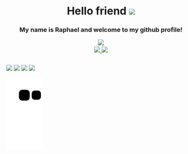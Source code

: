 <h1 align="center">Hello friend <img src="https://user-images.githubusercontent.com/76854919/171754065-b325f99f-8811-4e52-bd2b-f43289a07e30.gif" width="40"></h1>
<h3 align="center">My name is Raphael and welcome to my github profile!</h3>

<div align="center">
   <img src="https://github.com/Raphael-Henrique/Raphael-Henrique/blob/main/Programmer.png" width="450px">
 </div>

<div align="center">
  <a href="https://github.com/Raphael-Henrique">
  <img height="180em" src="https://github-readme-stats.vercel.app/api?username=raphael-hfRocha&show_icons=true&theme=tokyonight&include_all_commits=true&count_private=true"/>
  <img height="180em" src="https://github-readme-stats.vercel.app/api/top-langs/?username=raphael-hfRocha&layout=compact&langs_count=7&theme=tokyonight"/>
</div>
  
  ##
 
<div>
  <a href = "https://www.facebook.com/profile.php?id=100042335073284"><img src="https://img.shields.io/badge/-Facebook-%230077B5?style=for-the-badge&logo=facebook&logoColor=white" target="_blank"></a>
  <a href="https://instagram.com/r_henrique05" target="_blank"><img src="https://img.shields.io/badge/-Instagram-%23E4405F?style=for-the-badge&logo=instagram&logoColor=white" target="_blank"></a>
  <a href = "mailto:raphaelrochaacft@gmail.com"><img src="https://img.shields.io/badge/-Gmail-%23333?style=for-the-badge&logo=gmail&logoColor=white" target="_blank"></a>
  <a href="https://www.linkedin.com/in/raphael-rocha-3b70bb196" target="_blank"><img src="https://img.shields.io/badge/-LinkedIn-%230077B5?style=for-the-badge&logo=linkedin&logoColor=white" target="_blank"></a> 
 
  ![Snake animation](https://github.com/rafaballerini/rafaballerini/blob/output/github-contribution-grid-snake.svg)
 
</div>
